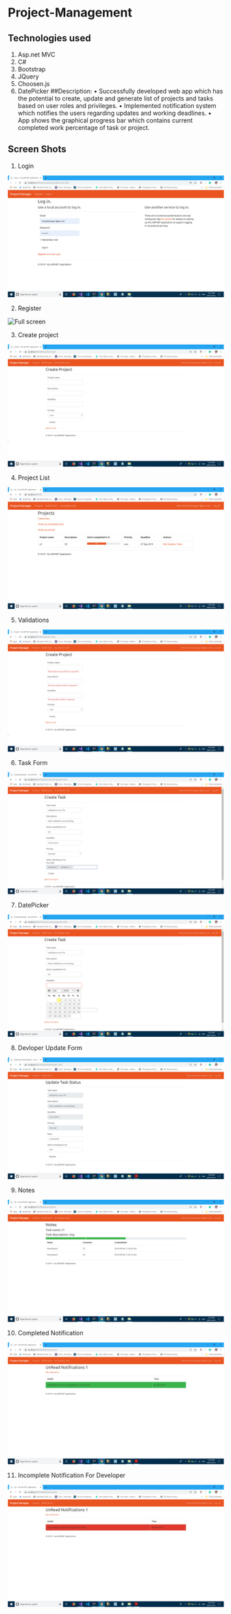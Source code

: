 # Project-Management
## Technologies used
1. Asp.net MVC
2. C#
3. Bootstrap
4. JQuery
5. Choosen.js
6. DatePicker
##Description:
• Successfully developed web app which has the potential to create, update and generate list of projects and tasks based on user roles and privileges.
• Implemented notification system which notifies the users regarding updates and working deadlines.
• App shows the graphical progress bar which contains current completed work percentage of task or project.
## Screen Shots
1. Login

  ![Full screen](./login.png)

2. Register

  ![Full screen](./Register.png)
  
3. Create project

  ![Full screen](./ProjectForm.png)
  
4. Project List

  ![Full screen](./ProjectList.png)
  
5. Validations

  ![Full screen](./Validations.png)
  
6. Task Form

  ![Full screen](./TaskForm.png)
  
7. DatePicker

  ![Full screen](./DatePicker.png)
  
8. Devloper Update Form

  ![Full screen](./DevUpdateForm.png)
  
9. Notes

  ![Full screen](./Notes.png)
  
10. Completed Notification

  ![Full screen](./CompletedNotification.png)
  
11. Incomplete Notification For Developer

  ![Full screen](./IncompleteNotificationForDeveloper.png)
